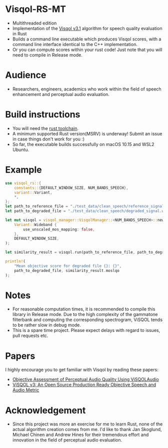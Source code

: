 # Visqol-RS-MT
- Multithreaded edition
- Implementation of the [Visqol v3.1](https://github.com/google/visqol) algorithm for speech quality evaluation in Rust
- Builds a command line executable which produces Visqol scores, with a command line interface identical to the C++ implementation.
- Or you can compute scores within your rust code! Just note that you will need to compile in Release mode.

# Audience
- Researchers, engineers, academics who work within the field of speech enhancement and perceptual audio evaluation.

# Build instructions
- You will need the [rust toolchain](https://rustup.rs/).
- A minimum supported Rust version(MSRV) is underway! Submit an issue in case things don't work for you :)
- So far, the executable builds successfully on macOS 10.15 and WSL2 Ubuntu.

# Example
```rust
use visqol_rs::{
    constants::{DEFAULT_WINDOW_SIZE, NUM_BANDS_SPEECH},
    variant::Variant,
    *,
};
let path_to_reference_file = "./test_data/clean_speech/reference_signal.wav";
let path_to_degraded_file = "./test_data/clean_speech/degraded_signal.wav";

let mut visqol = visqol_manager::VisqolManager::<NUM_BANDS_SPEECH>::new(
    Variant::Wideband {
        use_unscaled_mos_mapping: false,
    },
    DEFAULT_WINDOW_SIZE,
);

let similarity_result = visqol.run(path_to_reference_file, path_to_degraded_file)?;

println!(
    "Mean objective score for degraded file {}: {}",
    path_to_degraded_file, similarity_result.moslqo
);
```

# Notes
- For reasonable computation times, it is recommended to compile this library in Release mode. Due to the high complexity of the gammatone filterbank and computing the corresponding spectrogram, ViSQOL tends to be rather slow in debug mode.
- This is a spare time project. Please expect delays with regard to issues, pull requests etc.

# Papers
I highly encourage you to get familiar with Visqol by reading these papers:
- [Objective Assessment of Perceptual Audio Quality Using ViSQOLAudio](https://ieeexplore.ieee.org/stamp/stamp.jsp?tp=&arnumber=7940042)
- [ViSQOL v3: An Open Source Production Ready Objective Speech and Audio Metric](https://arxiv.org/abs/2004.09584)

# Acknowledgement
- Since this project was more an exercise for me to learn Rust, none of the actual algorithm creation comes from me. I'd like to thank Jan Skoglund, Michael Chinen and Andrew Hines for their tremendous effort and innovation in the field of perceptual audio evaluation.
